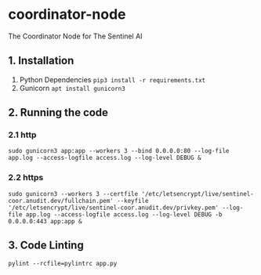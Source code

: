 # coordinator-node
The Coordinator Node for The Sentinel AI

## 1. Installation
1. Python Dependencies ```pip3 install -r requirements.txt```
2. Gunicorn ```apt install gunicorn3```

## 2. Running the code

### 2.1 http
```
sudo gunicorn3 app:app --workers 3 --bind 0.0.0.0:80 --log-file app.log --access-logfile access.log --log-level DEBUG &
```

### 2.2 https
```
sudo gunicorn3 --workers 3 --certfile '/etc/letsencrypt/live/sentinel-coor.anudit.dev/fullchain.pem' --keyfile '/etc/letsencrypt/live/sentinel-coor.anudit.dev/privkey.pem' --log-file app.log --access-logfile access.log --log-level DEBUG -b 0.0.0.0:443 app:app &
```

## 3. Code Linting
```
pylint --rcfile=pylintrc app.py
```
